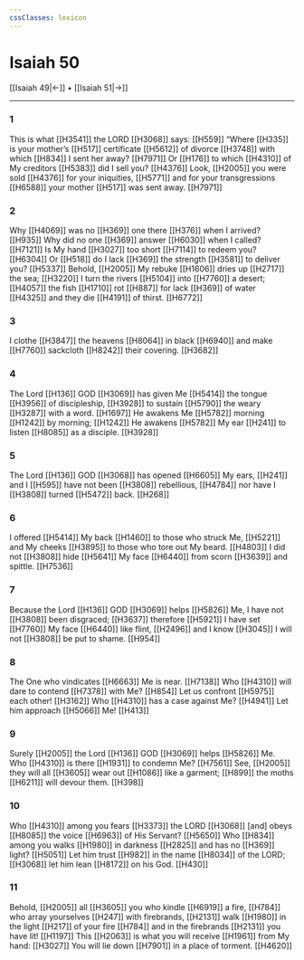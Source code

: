 ```yaml
---
cssClasses: lexicon
---
```


# Isaiah 50

[[Isaiah 49|←]] • [[Isaiah 51|→]]

---

### 1
This is what [[H3541]] the LORD [[H3068]] says: [[H559]] “Where [[H335]] is your mother’s [[H517]] certificate [[H5612]] of divorce [[H3748]] with which [[H834]] I sent her away? [[H7971]] Or [[H176]] to which [[H4310]] of My creditors [[H5383]] did I sell you? [[H4376]] Look, [[H2005]] you were sold [[H4376]] for your iniquities, [[H5771]] and for your transgressions [[H6588]] your mother [[H517]] was sent away. [[H7971]]

### 2
Why [[H4069]] was no [[H369]] one there [[H376]] when I arrived? [[H935]] Why did no one [[H369]] answer [[H6030]] when I called? [[H7121]] Is My hand [[H3027]] too short [[H7114]] to redeem you? [[H6304]] Or [[H518]] do I lack [[H369]] the strength [[H3581]] to deliver you? [[H5337]] Behold, [[H2005]] My rebuke [[H1606]] dries up [[H2717]] the sea; [[H3220]] I turn the rivers [[H5104]] into [[H7760]] a desert; [[H4057]] the fish [[H1710]] rot [[H887]] for lack [[H369]] of water [[H4325]] and they die [[H4191]] of thirst. [[H6772]]

### 3
I clothe [[H3847]] the heavens [[H8064]] in black [[H6940]] and make [[H7760]] sackcloth [[H8242]] their covering. [[H3682]]

### 4
The Lord [[H136]] GOD [[H3069]] has given Me [[H5414]] the tongue [[H3956]] of discipleship, [[H3928]] to sustain [[H5790]] the weary [[H3287]] with a word. [[H1697]] He awakens Me [[H5782]] morning [[H1242]] by morning; [[H1242]] He awakens [[H5782]] My ear [[H241]] to listen [[H8085]] as a disciple. [[H3928]]

### 5
The Lord [[H136]] GOD [[H3068]] has opened [[H6605]] My ears, [[H241]] and I [[H595]] have not been [[H3808]] rebellious, [[H4784]] nor have I [[H3808]] turned [[H5472]] back. [[H268]]

### 6
I offered [[H5414]] My back [[H1460]] to those who struck Me, [[H5221]] and My cheeks [[H3895]] to those who tore out My beard. [[H4803]] I did not [[H3808]] hide [[H5641]] My face [[H6440]] from scorn [[H3639]] and spittle. [[H7536]]

### 7
Because the Lord [[H136]] GOD [[H3069]] helps [[H5826]] Me,  I have not [[H3808]] been disgraced; [[H3637]] therefore [[H5921]] I have set [[H7760]] My face [[H6440]] like flint, [[H2496]] and I know [[H3045]] I will not [[H3808]] be put to shame. [[H954]]

### 8
The One who vindicates [[H6663]] Me is near. [[H7138]] Who [[H4310]] will dare to contend [[H7378]] with Me? [[H854]] Let us confront [[H5975]] each other! [[H3162]] Who [[H4310]] has a case against Me? [[H4941]] Let him approach [[H5066]] Me! [[H413]]

### 9
Surely [[H2005]] the Lord [[H136]] GOD [[H3069]] helps [[H5826]] Me.  Who [[H4310]] is there [[H1931]] to condemn Me? [[H7561]] See, [[H2005]] they will all [[H3605]] wear out [[H1086]] like a garment; [[H899]] the moths [[H6211]] will devour them. [[H398]]

### 10
Who [[H4310]] among you  fears [[H3373]] the LORD [[H3068]] [and] obeys [[H8085]] the voice [[H6963]] of His Servant? [[H5650]] Who [[H834]] among you walks [[H1980]] in darkness [[H2825]] and has no [[H369]] light? [[H5051]] Let him trust [[H982]] in the name [[H8034]] of the LORD; [[H3068]] let him lean [[H8172]] on his God. [[H430]]

### 11
Behold, [[H2005]] all [[H3605]] you who kindle [[H6919]] a fire, [[H784]] who array yourselves [[H247]] with firebrands, [[H2131]] walk [[H1980]] in the light [[H217]] of your fire [[H784]] and in the firebrands [[H2131]] you have lit! [[H1197]] This [[H2063]] is what you will receive [[H1961]] from My hand: [[H3027]] You will lie down [[H7901]] in a place of torment. [[H4620]]

